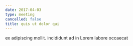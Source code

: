 ```yaml
---
date: 2017-04-03
type: meeting
cancelled: false
title: quis ut dolor qui
---
```

ex adipiscing mollit. incididunt ad in Lorem labore occaecat